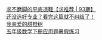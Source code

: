   
[求不磨脚的平底凉鞋【求推荐 | 93期】](http://www.dianyue.me/archives/312/v1ynd6yk59dazitq/)  
[还没选好专业？看完这篇就不纠结了！](http://www.dianyue.me/archives/734/v0skzobhzd00y1cd/)  
[我亲爱的甜橙树](http://www.dianyue.me/archives/811/acpwvu4ly7h4uzde/)  
[五年级数学下册应用题暑假练习](http://www.dianyue.me/archives/200/obmwhyhqfsur3lt0/)